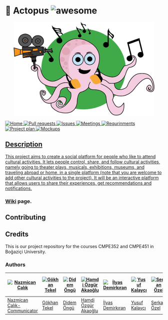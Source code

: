 # :octopus: Actopus ![awesome](https://camo.githubusercontent.com/13c4e50d88df7178ae1882a203ed57b641674f94/68747470733a2f2f63646e2e7261776769742e636f6d2f73696e647265736f726875732f617765736f6d652f643733303566333864323966656437386661383536353265336136336531353464643865383832392f6d656469612f62616467652e737667)


<p align="center">
<a href = "https://github.com/bounswe/bounswe2018group9/blob/master/wiki/images/logo.png"><img 
<img src="wiki/images/logo.png" width="450px" height="300px" ></a>
</p>

 </a>
    <a href="https://github.com/bounswe/bounswe2018group9/wiki">
        <img src="https://img.shields.io/badge/HOME-Wiki-ff69b4.svg"
             alt="Home">
  </a>
    <a href="https://github.com/bounswe/bounswe2018group9/pulls">
        <img src="https://img.shields.io/badge/BUILD-Pull%20Request-ff69b4.svg"
             alt="Pull requests">
    </a>
    <a href="https://github.com/bounswe/bounswe2018group9/issues">
        <img src="https://img.shields.io/badge/OPEN-Issues-ff69b4.svg"
             alt="Issues">
  </a>
    <a href="https://github.com/bounswe/bounswe2018group9/wiki/Meeting-%235-(05.03.2018)">
        <img src="https://img.shields.io/badge/ACTOPUS-Meetings-ff69b4.svg"
             alt="Meetings">
   </a>
    <a href="https://github.com/bounswe/bounswe2018group9/wiki/Requirements-Analysis">
        <img src="https://img.shields.io/badge/PROJECT-Requirements-ff69b4.svg"
             alt="Requrinments">
   </a>
    <a href="https://github.com/bounswe/bounswe2018group9/wiki/Project-Plan">
        <img src="https://img.shields.io/badge/PROJECT-Project%20Plan-ff69b4.svg"
             alt="Project plan">
   </a>
    <a href="https://github.com/bounswe/bounswe2018group9/wiki/Mockups(Both)">
        <img src="https://img.shields.io/badge/PROJECT-Mockups-ff69b4.svg"
             alt="Mockups">
 
  
  
  
  

## Description 

This project aims to create a social platform for people who like to attend
cultural activities. It lets people control, share, and follow cultural
activities, namely going to theater plays, musicals, exhibitions, museums,
and traveling abroad or home, in a single platform (note that you are welcome
to add other cultural activities to the project). It will be an interactive
platform that allows users to share their experiences, get recommendations
and notifications.

### [Wiki](https://github.com/bounswe/bounswe2018group9/wiki) page.

  
## Contributing



## Credits

This is our project repository for the courses CMPE352 and CMPE451 in Boğaziçi University. 


### Authors

[![Nazmican Çalık](https://avatars3.githubusercontent.com/u/25107149?s=400&v=4)](https://github.com/bounswe/bounswe2018group9/wiki/Nazmican-%C3%87al%C4%B1k) | [![Gökhan Tekel](https://avatars2.githubusercontent.com/u/32368789?s=400&v=4)](https://github.com/bounswe/bounswe2018group9/wiki/G%C3%B6khan-Tekel) | [![Didem Öngü](https://avatars0.githubusercontent.com/u/36166597?s=400&v=4)](https://github.com/bounswe/bounswe2018group9/wiki/Didem-%C3%96ng%C3%BC) | [![Hamdi Özgür Akaoğlu](https://avatars1.githubusercontent.com/u/25777154?s=400&v=4)](https://github.com/bounswe/bounswe2018group9/wiki/Hamdi-%C3%96zg%C3%BCr-Akao%C4%9Flu) | [![İlyas Demirkıran](https://avatars3.githubusercontent.com/u/22779022?s=400&v=4)](https://github.com/bounswe/bounswe2018group9/wiki/%C4%B0lyas-Demirk%C4%B1ran) | [![Yusuf Kalaycı](https://avatars0.githubusercontent.com/u/23294453?s=460&v=4)](https://github.com/bounswe/bounswe2018group9/wiki/Yusuf-Kalayc%C4%B1) | [![Serkan Özel](https://avatars0.githubusercontent.com/u/32355782?s=400&v=4)](https://github.com/bounswe/bounswe2018group9/wiki/Serkan-%C3%96zel)  | [![Kemal Tulum](https://avatars0.githubusercontent.com/u/14013649?s=400&v=4)](https://github.com/bounswe/bounswe2018group9/wiki/Kemal-Tulum) | [![Galip Ümit Yolcu](https://avatars0.githubusercontent.com/u/36168341?s=400&v=4)](https://github.com/bounswe/bounswe2018group9/wiki/Galip-%C3%9Cmit-Yolcu)| [![Oğuz Kaan Yüksel](https://avatars0.githubusercontent.com/u/21365309?s=400&v=4)](https://github.com/bounswe/bounswe2018group9/wiki/O%C4%9Fuz-Kaan-Y%C3%BCksel)
---|---|---|---|---|---|---|---|---|---
[Nazmican Çalık- Communicator](https://github.com/bounswe/bounswe2018group9/wiki/Nazmican-%C3%87al%C4%B1k) | [Gökhan Tekel](https://github.com/bounswe/bounswe2018group9/wiki/G%C3%B6khan-Tekel) | [Didem Öngü](https://github.com/bounswe/bounswe2018group9/wiki/Didem-%C3%96ng%C3%BC) | [Hamdi Özgür Akaoğlu](https://github.com/bounswe/bounswe2018group9/wiki/Hamdi-%C3%96zg%C3%BCr-Akao%C4%9Flu) | [İlyas Demirkıran](https://github.com/bounswe/bounswe2018group9/wiki/%C4%B0lyas-Demirk%C4%B1ran) | [Yusuf Kalaycı](https://github.com/bounswe/bounswe2018group9/wiki/Yusuf-Kalayc%C4%B1) | [Serkan Özel](https://github.com/bounswe/bounswe2018group9/wiki/Serkan-%C3%96zel) | [Kemal Tulum](https://github.com/bounswe/bounswe2018group9/wiki/Kemal-Tulum) | [Galip Ümit Yolcu](https://github.com/bounswe/bounswe2018group9/wiki/Galip-%C3%9Cmit-Yolcu) | [Oğuz Kaan Yüksel](https://github.com/bounswe/bounswe2018group9/wiki/O%C4%9Fuz-Kaan-Y%C3%BCksel)








